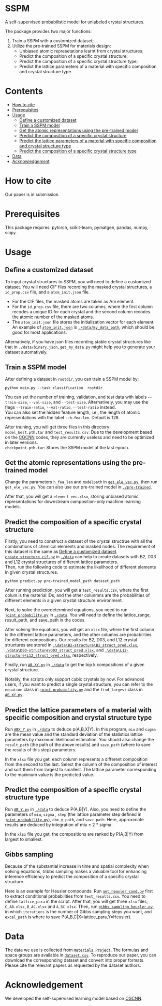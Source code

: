 # SSPM
A self-supervised probabilistic model for unlabeled crystal structures.

The package provides two major functions:
1. Train a SSPM with a customized dataset;
2. Utilize the pre-trained SSPM for materials design:
   * Unbiased atomic represetations learnt from crystal structures;
   * Predict the composition of a specific crystal structure;
   * Predict the composition of a specific crystal structure type;
   * Predict the lattice parameters of a material with specific composition and crystal structure type.

# Contents
* [How to cite](https://github.com/Yidingwyd/SSPM/blob/main/README.md#how-to-cite)
* [Prerequisites](https://github.com/Yidingwyd/SSPM/tree/main?tab=readme-ov-file#prerequisites)
* [Usage](https://github.com/Yidingwyd/SSPM/tree/main?tab=readme-ov-file#usage)
  * [Define a customized dataset](https://github.com/Yidingwyd/SSPM/tree/main?tab=readme-ov-file#define-a-customized-dataset)
  * [Train a SSPM model](https://github.com/Yidingwyd/SSPM/tree/main?tab=readme-ov-file#train-a-sspm-model)
  * [Get the atomic representations using the pre-trained model](https://github.com/Yidingwyd/SSPM/tree/main?tab=readme-ov-file#get-the-atomic-representations-using-the-pre-trained-model)
  * [Predict the composition of a specific crystal structure](https://github.com/Yidingwyd/SSPM/tree/main?tab=readme-ov-file#predict-the-composition-of-a-specific-crystal-structure)
  * [Predict the lattice parameters of a material with specific composition and crystal structure type](https://github.com/Yidingwyd/SSPM/tree/main?tab=readme-ov-file#predict-the-lattice-parameters-of-a-material-with-specific-composition-and-crystal-structure-type)
  * [Predict the composition of a specific crystal structure type](https://github.com/Yidingwyd/SSPM/tree/main?tab=readme-ov-file#predict-the-composition-of-a-specific-crystal-structure-type)
* [Data](https://github.com/Yidingwyd/SSPM/tree/main?tab=readme-ov-file#data)
* [Acknowledgement](https://github.com/Yidingwyd/SSPM/tree/main?tab=readme-ov-file#acknowledgement)

# How to cite
Our paper is in submission.

# Prerequisites
This package requires: pytorch, scikit-learn, pymatgen, pandas, numpy, scipy.

# Usage
## Define a customized dataset
To input crystal structures to SSPM, you will need to define a customized dataset.
You will need CIF files recording the masked crystal structures, a `id_prop.csv` file, and a `atom_init.json` file.
* For the CIF files, the masked atoms are taken as Am element.
* For the `id_prop.csv` file, there are two columns, where the first column recodes a unique ID for each crystal and the second column recodes the atomic number of the masked atoms.
* The `atom_init.json` file stores the initialization vector for each element. An example of [`atom_init.json`](https://github.com/Yidingwyd/SSPM/blob/main/data/my_data_path/atom_init.json) is [`./data/my_data_path`](https://github.com/Yidingwyd/SSPM/tree/main/data/my_data_path), which should be good for most applications.

Alternatively, if you have json files recording stable crystal structures like that in [`./data/binary.json`](https://github.com/Yidingwyd/SSPM/blob/main/data/binary.json), [`get_my_data.py`](https://github.com/Yidingwyd/SSPM/blob/main/data/get_my_data.py) might help you to generate your dataset automatively.

## Train a SSPM model
After defining a dataset in `rootdir`, you can train a SSPM model by:
```
python main.py --task classification  rootdir
```
You can set the number of training, validation, and test data with labels `--train-size`, `--val-size`, and `--test-size`. Alternatively, you may use the flags `--train-ratio`, `--val-ratio`, `--test-ratio` instead.  
You can also set the hidden feature length, i.e., the length of atomic representations with the label `--h-fea-len`. Default is 128.

After training, you will get three files in this directory:  
`model_best.pth.tar` and `test_results.csv`: Due to the development based on the [CGCNN](https://github.com/txie-93/cgcnn) codes, they are currently useless and need to be optimized in later versions.  
`checkpoint.pth.tar`: Stores the SSPM model at the last epoch.

## Get the atomic representations using the pre-trained model
Change the parameters `h_fea_len` and `modelpath` in [`get_ele_vec.py`](https://github.com/Yidingwyd/SSPM/blob/main/get_ele_vec.py), then run `get_ele_vec.py`. You can also use our pre-trained model in [`./pre-trained`](https://github.com/Yidingwyd/SSPM/tree/main/pre-trained).

After that, you will get a `element vec.xlsx`, storing unbiased atomic representations for downstream composition-only machine learning models.

## Predict the composition of a specific crystal structure
Firstly, you need to construct a dataset of the crystal structrue with all the combinations of chemical elements and masked nodes. The requirement of this dataset is the same as [Define a customized dataset](https://github.com/Yidingwyd/SSPM/blob/main/README.md#define-a-customized-dataset).   
[`create_structure_cif.py`](https://github.com/Yidingwyd/SSPM/blob/main/data/create_structure_cif.py) in [`./data`](https://github.com/Yidingwyd/SSPM/tree/main/data) can help to create datasets with B2, D03 and L12 crystal structures of different lattice parameters.  
Then, run the following code to estimate the likelihood of different elements in given crystal structures.
```
python predict.py pre-trained_model_path dataset_path
```
After running prediction, you will get a `test_results.csv`, where the first colum is the material IDs, and the other colunmns are the probabilities of different elements in a given crystal structure environment.

Next, to solve the overdetermined equations, you need to run [`joint_probability.py`](https://github.com/Yidingwyd/SSPM/blob/main/data/joint_probability.py) in [`./data`](https://github.com/Yidingwyd/SSPM/tree/main/data). You will need to define the lattice_range, result_path, and save_path in the codes.

After solving the equations, you will get an `xlsx` file, where the first column is the different lattice parameters, and the other columns are probabilities for different compositions. Our results for B2, D03, and L12 crystal structures are stored in [`.\data\B2-structure\B2_struct_pred.xlsx`](https://github.com/Yidingwyd/SSPM/blob/main/data/B2-structure/B2_struct_pred.xlsx), [`.\data\D03-structure\D03_struct_pred.xlsx`](https://github.com/Yidingwyd/SSPM/blob/main/data/D03-structure/D03_struct_pred.rar), and [`.\data\L12-structure\L12_struct_pred.xlsx`](https://github.com/Yidingwyd/SSPM/blob/main/data/L12-structure/L12_struct_pred.xlsx), respectively.

Finally, run [`AB_XY.py`](https://github.com/Yidingwyd/SSPM/blob/main/data/AB_XY.py) in [`./data`](https://github.com/Yidingwyd/SSPM/tree/main/data) to get the top k compositions of a given crystal structure.

Notably, the scripts only support cubic crystals by now. For advanced users, if you want to predict a single crystal structure, you can refer to the `equation` class in [`joint_probability.py`](https://github.com/Yidingwyd/SSPM/blob/main/data/joint_probability.py) and the `find_largest` class in [`AB_XY.py`](https://github.com/Yidingwyd/SSPM/blob/main/data/AB_XY.py).   

## Predict the lattice parameters of a material with specific composition and crystal structure type
Run [`ABX_Y.py`](https://github.com/Yidingwyd/SSPM/blob/main/data/ABX_Y.py) in [`./data`](https://github.com/Yidingwyd/SSPM/tree/main/data) to deduce p(A,B,X|Y). In this program, `miu` and `sigma` are the mean value and the standard deviation of the statistics lattice parameters by maximum likelihood estimation. You should also change the `result_path` (the path of the above results) and `save_path` (where to save the results of this step) parameters.

In the `xlsx` file you get, each column represents a different composition from the second to the last. Select the column of the composition of interest and sort them from largest to smallest. The lattice parameter corresponding to the maximum value is the predicted value.

## Predict the composition of a specific crystal structure type
Run [`AB_Y.py`](https://github.com/Yidingwyd/SSPM/blob/main/data/AB_Y.py) in [`./data`](https://github.com/Yidingwyd/SSPM/tree/main/data) to deduce P(A,B|Y). Also, you need to define the parameters of `miu`, `sigma` , `step` (the lattice parameter step defined in [`joint_probability.py`](https://github.com/Yidingwyd/SSPM/blob/main/data/joint_probability.py)), `abx_y_path`, and `save_path`. Here, approximate results are deduced by integration of miu ± 2 * sigma.

In the `xlsx` file you get, the compositions are ranked by P(A,B|Y) from largest to smallest.

## Gibbs sampling
Because of the substantial increase in time and spatial complexity when solving equations, Gibbs sampling makes a valuable tool for enhancing inference efficiency to predict the composition of a specific crystal structure.

Here is an example for Heusler compounds. Run [`get_heusler_cond.py`](https://github.com/Yidingwyd/SSPM/blob/main/data/get_heusler_cond.py) first to extract conditional probabilities from `test_results.csv`. You need to define `lattice_para` in the script. After that, you will get three `xlsx` files, `C_AB.xlsx`, `B_AC.xlsx` and `A_BC.xlsx`. Then, run [`gibbs_sampling_heusler.py`](https://github.com/Yidingwyd/SSPM/blob/main/data/gibbs_sampling_heusler.py), in which `iterations` is the number of Gibbs sampling steps you want, and `excel_path` is where to save P(A,B,C|X=lattice_para,Y=Heusler). 

# Data
The data we use is collected from [`Materials Project`](https://next-gen.materialsproject.org/). The formulas and space groups are available in [`dataset.csv`](https://github.com/Yidingwyd/SSPM/blob/main/data/dataset.csv). To reproduce our paper, you can download the corresponding dataset and convert into proper formats. Please cite the relevant papers as requested by the dataset authors.

# Acknowledgement
We developed the self-supervised learning model based on [CGCNN](https://github.com/txie-93/cgcnn).
